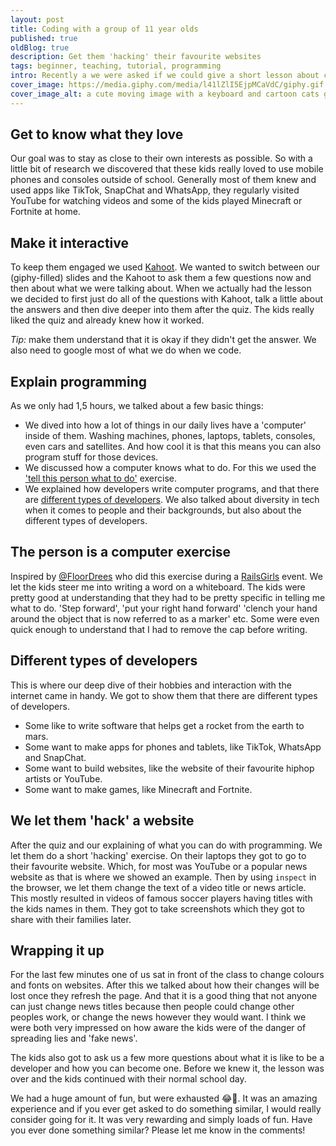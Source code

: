 ```yaml
---
layout: post
title: Coding with a group of 11 year olds
published: true
oldBlog: true
description: Get them 'hacking' their favourite websites
tags: beginner, teaching, tutorial, programming
intro: Recently a we were asked if we could give a short lesson about coding to a group of 11 year olds in primary school. So my colleague and me started preparing a 1,5 hour workshop with the goal of showing the kids how much fun programming could be. This is the story of how it went.
cover_image: https://media.giphy.com/media/l41lZlI5EjpMCaVdC/giphy.gif
cover_image_alt: a cute moving image with a keyboard and cartoon cats going up and down
---
```


## Get to know what they love
Our goal was to stay as close to their own interests as possible. So with a little bit of research we discovered that these kids really loved to use mobile phones and consoles outside of school. Generally most of them knew and used apps like TikTok, SnapChat and WhatsApp, they regularly visited YouTube for watching videos and some of the kids played Minecraft or Fortnite at home.

## Make it interactive
To keep them engaged we used [Kahoot](https://kahoot.com/). We wanted to switch between our (giphy-filled) slides and the Kahoot to ask them a few questions now and then about what we were talking about. When we actually had the lesson we decided to first just do all of the questions with Kahoot, talk a little about the answers and then dive deeper into them after the quiz. The kids really liked the quiz and already knew how it worked.

*Tip:* make them understand that it is okay if they didn't get the answer. We also need to google most of what we do when we code.

## Explain programming
As we only had 1,5 hours, we talked about a few basic things:

* We dived into how a lot of things in our daily lives have a 'computer' inside of them. Washing machines, phones, laptops, tablets, consoles, even cars and satellites. And how cool it is that this means you can also program stuff for those devices.
* We discussed how a computer knows what to do. For this we used the ['tell this person what to do'](#the-person-is-a-computer-exercise) exercise.
* We explained how developers write computer programs, and that there are [different types of developers](#different-types-of-developers). We also talked about diversity in tech when it comes to people and their backgrounds, but also about the different types of developers.

## The person is a computer exercise
Inspired by [@FloorDrees](https://twitter.com/FloorDrees) who did this exercise during a [RailsGirls](http://www.railsgirls.com) event. We let the kids steer me into writing a word on a whiteboard. The kids were pretty good at understanding that they had to be pretty specific in telling me what to do. 'Step forward', 'put your right hand forward' 'clench your hand around the object that is now referred to as a marker' etc. Some were even quick enough to understand that I had to remove the cap before writing.

## Different types of developers
This is where our deep dive of their hobbies and interaction with the internet came in handy. We got to show them that there are different types of developers.
* Some like to write software that helps get a rocket from the earth to mars.
* Some want to make apps for phones and tablets, like TikTok, WhatsApp and SnapChat.
* Some want to build websites, like the website of their favourite hiphop artists or YouTube.
* Some want to make games, like Minecraft and Fortnite.


## We let them 'hack' a website
After the quiz and our explaining of what you can do with programming. We let them do a short 'hacking' exercise. On their laptops they got to go to their favourite website. Which, for most was YouTube or a popular news website as that is where we showed an example. Then by using `inspect` in the browser, we let them change the text of a video title or news article. This mostly resulted in videos of famous soccer players having titles with the kids names in them. They got to take screenshots which they got to share with their families later.

## Wrapping it up
For the last few minutes one of us sat in front of the class to change colours and fonts on websites. After this we talked about how their changes will be lost once they refresh the page. And that it is a good thing that not anyone can just change news titles because then people could change other peoples work, or change the news however they would want. I think we were both very impressed on how aware the kids were of the danger of spreading lies and 'fake news'.

The kids also got to ask us a few more questions about what it is like to be a developer and how you can become one. Before we knew it, the lesson was over and the kids continued with their normal school day.

We had a huge amount of fun, but were exhausted 😂🥳. It was an amazing experience and if you ever get asked to do something similar, I would really consider going for it. It was very rewarding and simply loads of fun. Have you ever done something similar? Please let me know in the comments!

